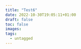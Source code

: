 ```yaml
---
title: "Test6"
date: 2022-10-30T19:05:11+01:00
draft: false
toc: false
images:
tags:
  - untagged
---
```


